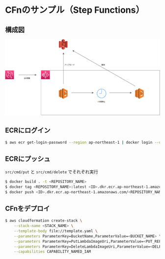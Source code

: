 # CFnのサンプル（Step Functions）

## 構成図

![構成図](./img/template.png)

## ECRにログイン

```sh
$ aws ecr get-login-password --region ap-northeast-1 | docker login --username AWS --password-stdin <ID>.dkr.ecr.ap-northeast-1.amazonaws.com
```

## ECRにプッシュ

`src/cmd/put` と `src/cmd/delete` でそれぞれ実行

```sh
$ docker build . -t <REPOSITORY_NAME>
$ docker tag <REPOSITORY_NAME>:latest <ID>.dkr.ecr.ap-northeast-1.amazonaws.com/<REPOSITORY_NAME>
$ docker push <ID>.dkr.ecr.ap-northeast-1.amazonaws.com/<REPOSITORY_NAME>:latest
```

## CFnをデプロイ

```sh
$ aws cloudformation create-stack \
    --stack-name <STACK_NAME> \
    --template-body file://template.yaml \
    --parameters ParameterKey=BucketName,ParameterValue=<BUCKET_NAME> \
    --parameters ParameterKey=PutLambdaImageUri,ParameterValue=<PUT_REPOSITORY_NAME>:latest \
    --parameters ParameterKey=DeleteLambdaImageUri,ParameterValue=<DELETE_REPOSITORY_NAME>:latest \
    --capabilities CAPABILITY_NAMED_IAM
```
